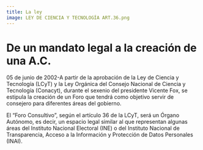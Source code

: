 ```yaml
---
title: La ley
image: LEY DE CIENCIA Y TECNOLOGÍA ART.36.png
---
```


# De un mandato legal a la creación de una A.C. 

05 de junio de 2002-A partir de la aprobación de la Ley de Ciencia y Tecnología (LCyT) y la Ley Orgánica del Consejo Nacional de Ciencia y Tecnología (Conacyt), durante el sexenio del presidente Vicente Fox, se estipula la creación de un Foro que tendrá como objetivo servir de consejero para diferentes áreas del gobierno.

El “Foro Consultivo”, según el artículo 36 de la LCyT, será un Órgano Autónomo, es decir, un espacio legal similar al que representan algunas áreas del Instituto Nacional Electoral (INE) o del Instituto Nacional de Transparencia, Acceso a la Información y Protección de Datos Personales (INAI).  
